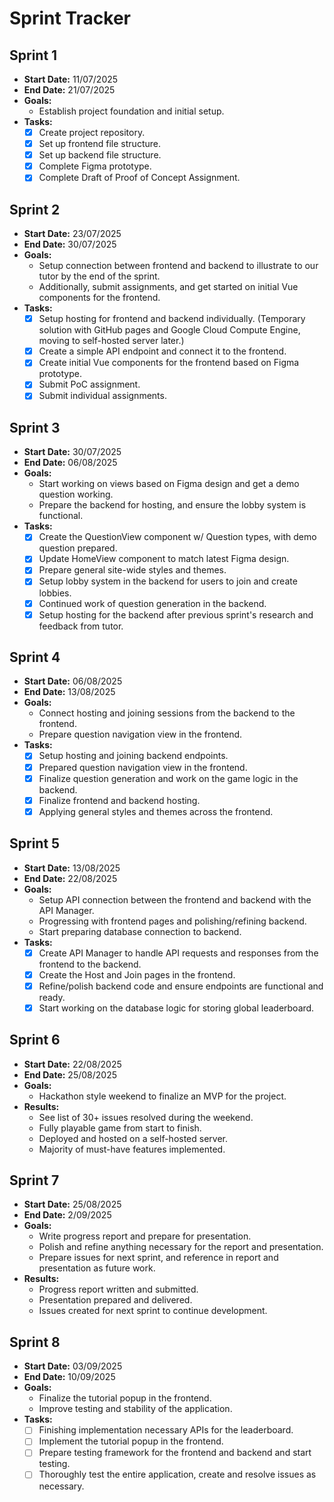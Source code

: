 # Sprint Tracker

## Sprint 1
- **Start Date:** 11/07/2025
- **End Date:** 21/07/2025
- **Goals:**
  - Establish project foundation and initial setup.
- **Tasks:**
  - [X] Create project repository.
  - [X] Set up frontend file structure.
  - [X] Set up backend file structure.
  - [X] Complete Figma prototype.
  - [X] Complete Draft of Proof of Concept Assignment.

## Sprint 2
- **Start Date:** 23/07/2025
- **End Date:** 30/07/2025
- **Goals:**
  - Setup connection between frontend and backend to illustrate to our tutor by the end of the sprint.
  - Additionally, submit assignments, and get started on initial Vue components for the frontend.
- **Tasks:**
  - [X] Setup hosting for frontend and backend individually. (Temporary solution with GitHub pages and Google Cloud Compute Engine, moving to self-hosted server later.)
  - [X] Create a simple API endpoint and connect it to the frontend.
  - [X] Create initial Vue components for the frontend based on Figma prototype.
  - [X] Submit PoC assignment.
  - [X] Submit individual assignments.

## Sprint 3
- **Start Date:** 30/07/2025
- **End Date:** 06/08/2025
- **Goals:**
  - Start working on views based on Figma design and get a demo question working.
  - Prepare the backend for hosting, and ensure the lobby system is functional.
- **Tasks:**
  - [X] Create the QuestionView component w/ Question types, with demo question prepared.
  - [X] Update HomeView component to match latest Figma design.
  - [X] Prepare general site-wide styles and themes.
  - [X] Setup lobby system in the backend for users to join and create lobbies.
  - [X] Continued work of question generation in the backend.
  - [X] Setup hosting for the backend after previous sprint's research and feedback from tutor.

## Sprint 4
- **Start Date:** 06/08/2025
- **End Date:** 13/08/2025
- **Goals:**
  - Connect hosting and joining sessions from the backend to the frontend.
  - Prepare question navigation view in the frontend.
- **Tasks:**
  - [X] Setup hosting and joining backend endpoints.
  - [X] Prepared question navigation view in the frontend.
  - [X] Finalize question generation and work on the game logic in the backend.
  - [X] Finalize frontend and backend hosting.
  - [X] Applying general styles and themes across the frontend.

## Sprint 5
- **Start Date:** 13/08/2025
- **End Date:** 22/08/2025
- **Goals:**
  - Setup API connection between the frontend and backend with the API Manager.
  - Progressing with frontend pages and polishing/refining backend.
  - Start preparing database connection to backend.
- **Tasks:**
  - [X] Create API Manager to handle API requests and responses from the frontend to the backend.
  - [X] Create the Host and Join pages in the frontend.
  - [X] Refine/polish backend code and ensure endpoints are functional and ready.
  - [X] Start working on the database logic for storing global leaderboard.

## Sprint 6
- **Start Date:** 22/08/2025
- **End Date:** 25/08/2025
- **Goals:**
  - Hackathon style weekend to finalize an MVP for the project.
- **Results:**
  - See list of 30+ issues resolved during the weekend.
  - Fully playable game from start to finish.
  - Deployed and hosted on a self-hosted server.
  - Majority of must-have features implemented.

## Sprint 7
- **Start Date:** 25/08/2025
- **End Date:** 2/09/2025
- **Goals:**
  - Write progress report and prepare for presentation.
  - Polish and refine anything necessary for the report and presentation.
  - Prepare issues for next sprint, and reference in report and presentation as future work.
- **Results:**
  - Progress report written and submitted.
  - Presentation prepared and delivered.
  - Issues created for next sprint to continue development.

## Sprint 8
- **Start Date:** 03/09/2025
- **End Date:** 10/09/2025
- **Goals:**
  - Finalize the tutorial popup in the frontend.
  - Improve testing and stability of the application.
- **Tasks:**
  - [ ] Finishing implementation necessary APIs for the leaderboard.
  - [ ] Implement the tutorial popup in the frontend.
  - [ ] Prepare testing framework for the frontend and backend and start testing.
  - [ ] Thoroughly test the entire application, create and resolve issues as necessary.